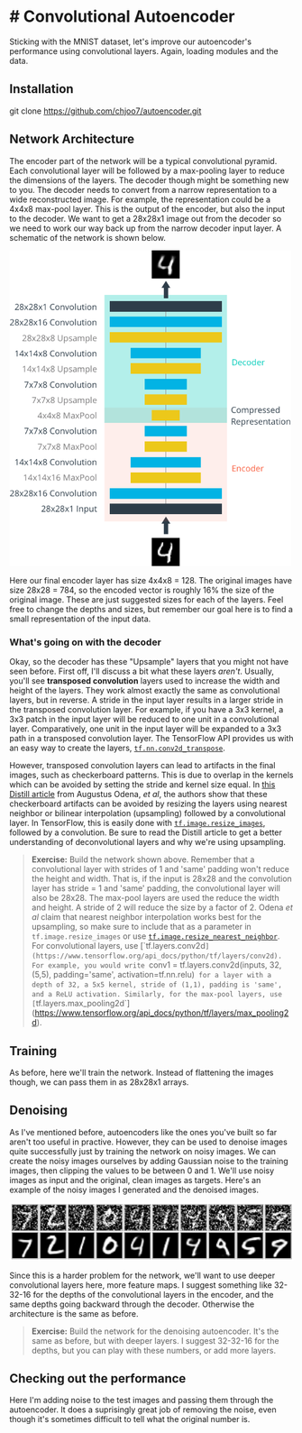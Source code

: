 # # Convolutional Autoencoder

Sticking with the MNIST dataset, let's improve our autoencoder's performance using convolutional layers. Again, loading modules and the data.

## Installation

git clone https://github.com/chjoo7/autoencoder.git

## Network Architecture

The encoder part of the network will be a typical convolutional pyramid. Each convolutional layer will be followed by a max-pooling layer to reduce the dimensions of the layers. The decoder though might be something new to you. The decoder needs to convert from a narrow representation to a wide reconstructed image. For example, the representation could be a 4x4x8 max-pool layer. This is the output of the encoder, but also the input to the decoder. We want to get a 28x28x1 image out from the decoder so we need to work our way back up from the narrow decoder input layer. A schematic of the network is shown below.

<img src='assets/convolutional_autoencoder.png' width=500px>

Here our final encoder layer has size 4x4x8 = 128. The original images have size 28x28 = 784, so the encoded vector is roughly 16% the size of the original image. These are just suggested sizes for each of the layers. Feel free to change the depths and sizes, but remember our goal here is to find a small representation of the input data.

### What's going on with the decoder

Okay, so the decoder has these "Upsample" layers that you might not have seen before. First off, I'll discuss a bit what these layers *aren't*. Usually, you'll see **transposed convolution** layers used to increase the width and height of the layers. They work almost exactly the same as convolutional layers, but in reverse. A stride in the input layer results in a larger stride in the transposed convolution layer. For example, if you have a 3x3 kernel, a 3x3 patch in the input layer will be reduced to one unit in a convolutional layer. Comparatively, one unit in the input layer will be expanded to a 3x3 path in a transposed convolution layer. The TensorFlow API provides us with an easy way to create the layers, [`tf.nn.conv2d_transpose`](https://www.tensorflow.org/api_docs/python/tf/nn/conv2d_transpose). 

However, transposed convolution layers can lead to artifacts in the final images, such as checkerboard patterns. This is due to overlap in the kernels which can be avoided by setting the stride and kernel size equal. In [this Distill article](http://distill.pub/2016/deconv-checkerboard/) from Augustus Odena, *et al*, the authors show that these checkerboard artifacts can be avoided by resizing the layers using nearest neighbor or bilinear interpolation (upsampling) followed by a convolutional layer. In TensorFlow, this is easily done with [`tf.image.resize_images`](https://www.tensorflow.org/versions/r1.1/api_docs/python/tf/image/resize_images), followed by a convolution. Be sure to read the Distill article to get a better understanding of deconvolutional layers and why we're using upsampling.

> **Exercise:** Build the network shown above. Remember that a convolutional layer with strides of 1 and 'same' padding won't reduce the height and width. That is, if the input is 28x28 and the convolution layer has stride = 1 and 'same' padding, the convolutional layer will also be 28x28. The max-pool layers are used the reduce the width and height. A stride of 2 will reduce the size by a factor of 2. Odena *et al* claim that nearest neighbor interpolation works best for the upsampling, so make sure to include that as a parameter in `tf.image.resize_images` or use [`tf.image.resize_nearest_neighbor`]( `https://www.tensorflow.org/api_docs/python/tf/image/resize_nearest_neighbor). For convolutional layers, use [`tf.layers.conv2d`](https://www.tensorflow.org/api_docs/python/tf/layers/conv2d). For example, you would write `conv1 = tf.layers.conv2d(inputs, 32, (5,5), padding='same', activation=tf.nn.relu)` for a layer with a depth of 32, a 5x5 kernel, stride of (1,1), padding is 'same', and a ReLU activation. Similarly, for the max-pool layers, use [`tf.layers.max_pooling2d`](https://www.tensorflow.org/api_docs/python/tf/layers/max_pooling2d).

## Training

As before, here we'll train the network. Instead of flattening the images though, we can pass them in as 28x28x1 arrays.

## Denoising

As I've mentioned before, autoencoders like the ones you've built so far aren't too useful in practive. However, they can be used to denoise images quite successfully just by training the network on noisy images. We can create the noisy images ourselves by adding Gaussian noise to the training images, then clipping the values to be between 0 and 1. We'll use noisy images as input and the original, clean images as targets. Here's an example of the noisy images I generated and the denoised images.

![Denoising autoencoder](assets/denoising.png)


Since this is a harder problem for the network, we'll want to use deeper convolutional layers here, more feature maps. I suggest something like 32-32-16 for the depths of the convolutional layers in the encoder, and the same depths going backward through the decoder. Otherwise the architecture is the same as before.

> **Exercise:** Build the network for the denoising autoencoder. It's the same as before, but with deeper layers. I suggest 32-32-16 for the depths, but you can play with these numbers, or add more layers.

## Checking out the performance

Here I'm adding noise to the test images and passing them through the autoencoder. It does a suprisingly great job of removing the noise, even though it's sometimes difficult to tell what the original number is.


